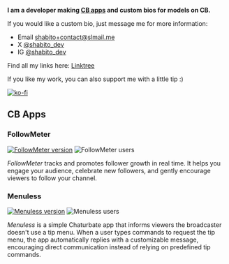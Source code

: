 **I am a developer making [CB apps](#cb-apps) and custom bios for models on CB.**

If you would like a custom bio, just message me for more information:

- Email [shabito+contact@slmail.me](mailto:shabito+contact@slmail.me)
- X [@shabito_dev](https://x.com/shabito_dev)
- IG [@shabito_dev](https://instagram.com/shabito_dev)

Find all my links here: [Linktree](https://linktr.ee/shabito)

If you like my work, you can also support me with a little tip :)

[![ko-fi](https://ko-fi.com/img/githubbutton_sm.svg)](https://ko-fi.com/shabito/tip)

## CB Apps

### FollowMeter

[![FollowMeter version][followmeter-version-badge]][followmeter-app-link] ![FollowMeter users][followmeter-users-badge]

_FollowMeter_ tracks and promotes follower growth in real time. It helps you engage your audience, celebrate new followers, and gently encourage viewers to follow your channel.

[followmeter-version-badge]: https://img.shields.io/badge/dynamic/json?url=https%3A%2F%2Fdirectory-live.cb.dev%2Fapi%2Fapp%2F4fc060e7-0000-0000-0000-000000000000&query=latest.version&style=flat&label=version&color=brightgreen
[followmeter-users-badge]: https://img.shields.io/badge/dynamic/json?url=https%3A%2F%2Fdirectory-live.cb.dev%2Fapi%2Fapp%2F4fc060e7-0000-0000-0000-000000000000&query=currentUsers&style=flat&label=users&color=blue
[followmeter-app-link]: https://chaturbate.com/v2apps/apps/4fc060e7-followmeter

### Menuless

[![Menuless version][menuless-version-badge]][menuless-app-link] ![Menuless users][menuless-users-badge]

_Menuless_ is a simple Chaturbate app that informs viewers the broadcaster doesn't use a tip menu. When a user types commands to request the tip menu, the app automatically replies with a customizable message, encouraging direct communication instead of relying on predefined tip commands.

[menuless-version-badge]: https://img.shields.io/badge/dynamic/json?url=https%3A%2F%2Fdirectory-live.cb.dev%2Fapi%2Fapp%2F3341b550-0000-0000-0000-000000000000&query=latest.version&style=flat&label=version&color=brightgreen
[menuless-users-badge]: https://img.shields.io/badge/dynamic/json?url=https%3A%2F%2Fdirectory-live.cb.dev%2Fapi%2Fapp%2F3341b550-0000-0000-0000-000000000000&query=currentUsers&style=flat&label=users&color=blue
[menuless-app-link]: https://chaturbate.com/v2apps/apps/3341b550-menuless
